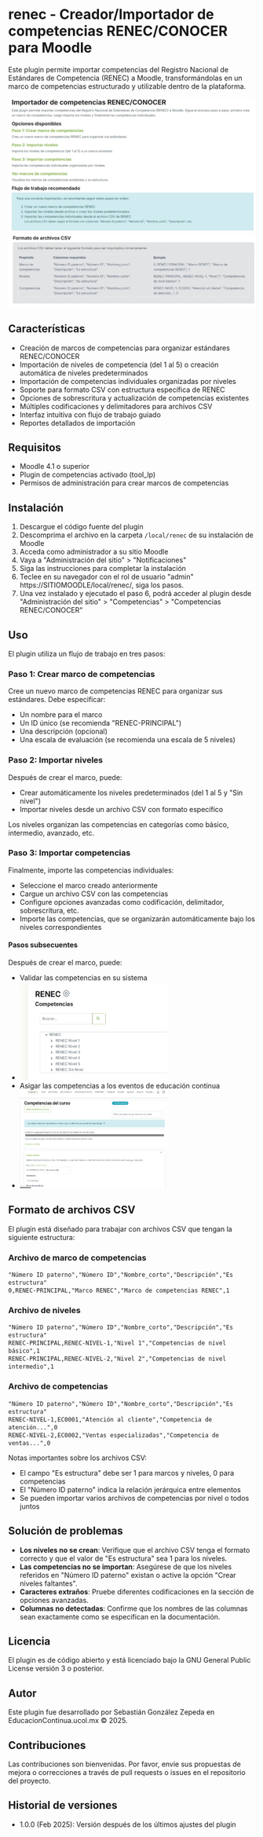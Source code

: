 # renec - Creador/Importador de competencias RENEC/CONOCER para Moodle

Este plugin permite importar competencias del Registro Nacional de Estándares de Competencia (RENEC) a Moodle, transformándolas en un marco de competencias estructurado y utilizable dentro de la plataforma.

![Screen 1 RENEC](pix/screen.jpeg "Screen RENEC")
![Screen 2 RENEC](pix/screen1.jpeg "Screen RENEC")

## Características

- Creación de marcos de competencias para organizar estándares RENEC/CONOCER
- Importación de niveles de competencia (del 1 al 5) o creación automática de niveles predeterminados
- Importación de competencias individuales organizadas por niveles
- Soporte para formato CSV con estructura específica de RENEC
- Opciones de sobrescritura y actualización de competencias existentes
- Múltiples codificaciones y delimitadores para archivos CSV
- Interfaz intuitiva con flujo de trabajo guiado
- Reportes detallados de importación

## Requisitos

- Moodle 4.1 o superior
- Plugin de competencias activado (tool_lp)
- Permisos de administración para crear marcos de competencias

## Instalación

1. Descargue el código fuente del plugin
2. Descomprima el archivo en la carpeta `/local/renec` de su instalación de Moodle
3. Acceda como administrador a su sitio Moodle
4. Vaya a "Administración del sitio" > "Notificaciones"
5. Siga las instrucciones para completar la instalación
6. Teclee en su navegador con el rol de usuario "admin" https://SITIOMOODLE/local/renec/, siga los pasos. 
7. Una vez instalado y ejecutado el paso 6, podrá acceder al plugin desde "Administración del sitio" > "Competencias" > "Competencias RENEC/CONOCER"

## Uso

El plugin utiliza un flujo de trabajo en tres pasos:

### Paso 1: Crear marco de competencias

Cree un nuevo marco de competencias RENEC para organizar sus estándares. Debe especificar:
- Un nombre para el marco
- Un ID único (se recomienda "RENEC-PRINCIPAL")
- Una descripción (opcional)
- Una escala de evaluación (se recomienda una escala de 5 niveles)

### Paso 2: Importar niveles

Después de crear el marco, puede:
- Crear automáticamente los niveles predeterminados (del 1 al 5 y "Sin nivel")
- Importar niveles desde un archivo CSV con formato específico

Los niveles organizan las competencias en categorías como básico, intermedio, avanzado, etc.

### Paso 3: Importar competencias

Finalmente, importe las competencias individuales:
- Seleccione el marco creado anteriormente
- Cargue un archivo CSV con las competencias
- Configure opciones avanzadas como codificación, delimitador, sobrescritura, etc.
- Importe las competencias, que se organizarán automáticamente bajo los niveles correspondientes

#### Pasos subsecuentes

Después de crear el marco, puede:
- Validar las competencias en su sistema
- <img src="pix/screen3.jpg" alt="Asignar competencias a los eventos" title="RENEC" width="300" height="200">
- Asigar las competencias a los eventos de educación continua
- <img src="pix/screen2.jpg" alt="Relacion de competencias" title="RENEC" width="300" height="200">

  
## Formato de archivos CSV

El plugin está diseñado para trabajar con archivos CSV que tengan la siguiente estructura:

### Archivo de marco de competencias
```csv
"Número ID paterno","Número ID","Nombre_corto","Descripción","Es estructura"
0,RENEC-PRINCIPAL,"Marco RENEC","Marco de competencias RENEC",1
```

### Archivo de niveles
```csv
"Número ID paterno","Número ID","Nombre_corto","Descripción","Es estructura"
RENEC-PRINCIPAL,RENEC-NIVEL-1,"Nivel 1","Competencias de nivel básico",1
RENEC-PRINCIPAL,RENEC-NIVEL-2,"Nivel 2","Competencias de nivel intermedio",1
```

### Archivo de competencias
```csv
"Número ID paterno","Número ID","Nombre_corto","Descripción","Es estructura"
RENEC-NIVEL-1,EC0001,"Atención al cliente","Competencia de atención...",0
RENEC-NIVEL-2,EC0002,"Ventas especializadas","Competencia de ventas...",0
```

Notas importantes sobre los archivos CSV:
- El campo "Es estructura" debe ser 1 para marcos y niveles, 0 para competencias
- El "Número ID paterno" indica la relación jerárquica entre elementos
- Se pueden importar varios archivos de competencias por nivel o todos juntos

## Solución de problemas

- **Los niveles no se crean**: Verifique que el archivo CSV tenga el formato correcto y que el valor de "Es estructura" sea 1 para los niveles.
- **Las competencias no se importan**: Asegúrese de que los niveles referidos en "Número ID paterno" existan o active la opción "Crear niveles faltantes".
- **Caracteres extraños**: Pruebe diferentes codificaciones en la sección de opciones avanzadas.
- **Columnas no detectadas**: Confirme que los nombres de las columnas sean exactamente como se especifican en la documentación.

## Licencia

El plugin es de código abierto y está licenciado bajo la GNU General Public License versión 3 o posterior.

## Autor

Este plugin fue desarrollado por Sebastián González Zepeda en EducacionContinua.ucol.mx © 2025.

## Contribuciones

Las contribuciones son bienvenidas. Por favor, envíe sus propuestas de mejora o correcciones a través de pull requests o issues en el repositorio del proyecto.

## Historial de versiones

- 1.0.0 (Feb 2025): Versión después de los últimos ajustes del plugin
